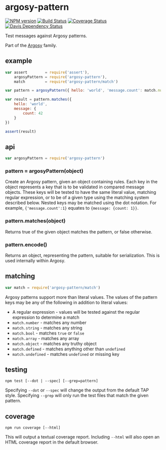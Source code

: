 # argosy-pattern

[![NPM version](https://badge.fury.io/js/argosy-pattern.png)](http://badge.fury.io/js/argosy-pattern)
[![Build Status](https://travis-ci.org/jasonpincin/argosy-pattern.svg?branch=master)](https://travis-ci.org/jasonpincin/argosy-pattern)
[![Coverage Status](https://coveralls.io/repos/jasonpincin/argosy-pattern/badge.png?branch=master)](https://coveralls.io/r/jasonpincin/argosy-pattern?branch=master)
[![Davis Dependency Status](https://david-dm.org/jasonpincin/argosy-pattern.png)](https://david-dm.org/jasonpincin/argosy-pattern)

Test messages against Argosy patterns.

Part of the [Argosy](https://github.com/jasonpincin/argosy) family. 

## example

```javascript
var assert        = require('assert'),
    argosyPattern = require('argosy-pattern'),
    match         = require('argosy-pattern/match')

var pattern = argosyPattern({ hello: 'world', 'message.count': match.number })

var result = pattern.matches({
    hello: 'world',
    message: {
        count: 42
    }
})

assert(result)
```

## api

```javascript
var argosyPattern = require('argosy-pattern')
```

### pattern = argosyPattern(object)

Create an Argosy pattern, given an object containing rules. Each key in the object represents a key 
that is to be validated in compared message objects. These keys will be tested to have the same literal 
value, matching regular expression, or to be of a given type using the matching system described below. 
Nested keys may be matched using the dot notation. For example, `{'message.count':1}` equates to 
`{message: {count: 1}}`.

### pattern.matches(object)

Returns true of the given object matches the pattern, or false otherwise. 

### pattern.encode()

Returns an object, representing the pattern, suitable for serialization. This is used internally within 
Argosy.

## matching

```javascript
var match = require('argosy-pattern/match')
```

Argosy patterns support more than literal values. The values of the pattern keys may be any of the following in 
addition to literal values:

* A regular expression - values will be tested against the regular expression to determine a match
* `match.number` - matches any number
* `match.string` - matches any string
* `match.bool` - matches `true` or `false`
* `match.array` - matches any array
* `match.object` - matches any truthy object
* `match.defined` - matches anything other than `undefined`
* `match.undefined` - matches `undefined` or missing key

## testing

`npm test [--dot | --spec] [--grep=pattern]`

Specifying `--dot` or `--spec` will change the output from the default TAP style. 
Specifying `--grep` will only run the test files that match the given pattern.

## coverage

`npm run coverage [--html]`

This will output a textual coverage report. Including `--html` will also open 
an HTML coverage report in the default browser.

